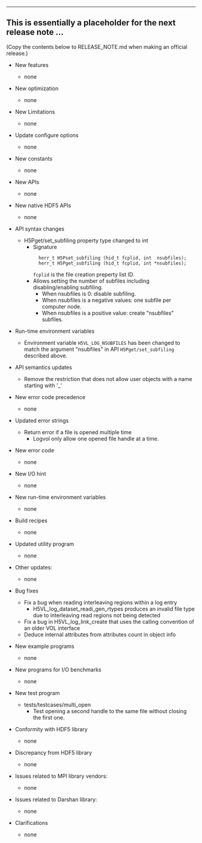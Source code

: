 ------------------------------------------------------------------------------
This is essentially a placeholder for the next release note ...
------------------------------------------------------------------------------
(Copy the contents below to RELEASE_NOTE.md when making an official release.)

* New features
  + none    

* New optimization
  + none

* New Limitations
  + none

* Update configure options
  + none

* New constants
  + none

* New APIs
  + none

* New native HDF5 APIs
  + none

* API syntax changes
  + H5Pget/set_subfiling property type changed to int
    + Signature
      ```
        herr_t H5Pset_subfiling (hid_t fcplid, int  nsubfiles);
        herr_t H5Pget_subfiling (hid_t fcplid, int *nsubfiles);
      ```
      `fcplid` is the file creation preperty list ID.
    + Allows setting the number of subfiles including disabling/enabling subfiling.
      + When nsubfiles is 0: disable subfiling.
      + When nsubfiles is a negative values: one subfile per computer node.
      + When nsubfiles is a positive value: create "nsubfiles" subfiles.

* Run-time environment variables
  + Environment variable `H5VL_LOG_NSUBFILES` has been changed to match the
    argument "nsubfiles" in API `H5Pget/set_subfiling` described above.

* API semantics updates
  + Remove the restriction that does not allow user objects with a name starting with '_'

* New error code precedence
  + none

* Updated error strings
  + Return error if a file is opened multiple time
    + Logvol only allow one opened file handle at a time.

* New error code
  + none

* New I/O hint
  + none

* New run-time environment variables
  + none

* Build recipes
  + none

* Updated utility program
  + none

* Other updates:
  + none

* Bug fixes
  + Fix a bug when reading interleaving regions within a log entry
    + H5VL_log_dataset_readi_gen_rtypes produces an invalid file type due to interleaving read regions not being detected
  + Fix a bug in H5VL_log_link_create that uses the calling convention of an older VOL interface
  + Deduce internal attributes from attributes count in object info

* New example programs
  + none

* New programs for I/O benchmarks
  + none

* New test program
  + tests/testcases/multi_open
    + Test opening a second handle to the same file without closing the first one.

* Conformity with HDF5 library
  + none

* Discrepancy from HDF5 library
  + none

* Issues related to MPI library vendors:
  + none

* Issues related to Darshan library:
  + none

* Clarifications
  + none
